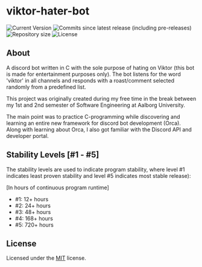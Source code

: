 # viktor-hater-bot
![Current Version](https://img.shields.io/github/v/release/sabotack/viktor-hater-bot?include_prereleases&label=current%20version)
![Commits since latest release (including pre-releases)](https://img.shields.io/github/commits-since/sabotack/viktor-hater-bot/latest?include_prereleases)
![Repository size](https://img.shields.io/github/repo-size/sabotack/viktor-hater-bot)
![License](https://img.shields.io/github/license/sabotack/viktor-hater-bot)

## About

A discord bot written in C with the sole purpose of hating on Viktor (this bot is made for entertainment purposes only).
The bot listens for the word 'viktor' in all channels and responds with a roast/comment selected randomly from a predefined list.

This project was originally created during my free time in the break between my 1st and 2nd semester of Software Engineering at Aalborg University. 

The main point was to practice C-programming while discovering and learning an entire new framework for discord bot development (Orca).
Along with learning about Orca, I also got familiar with the Discord API and developer portal.

## Stability Levels [#1 - #5]
The stability levels are used to indicate program stability, where level #1 indicates least proven stability and level #5 indicates most stable release):

[In hours of continuous program runtime]
- #1: 12+ hours
- #2: 24+ hours
- #3: 48+ hours
- #4: 168+ hours
- #5: 720+ hours

## License

Licensed under the [MIT](LICENSE) license.

